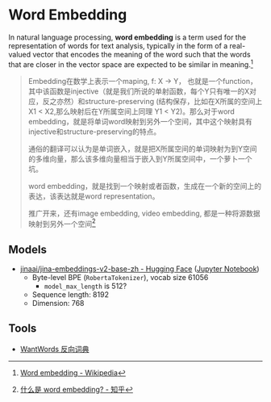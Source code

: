 # Word Embedding
In natural language processing, **word embedding** is a term used for the representation of words for text analysis, typically in the form of a real-valued vector that encodes the meaning of the word such that the words that are closer in the vector space are expected to be similar in meaning.[^wiki]

> Embedding在数学上表示一个maping, f: X -> Y， 也就是一个function，其中该函数是injective（就是我们所说的单射函数，每个Y只有唯一的X对应，反之亦然）和structure-preserving (结构保存，比如在X所属的空间上X1 < X2,那么映射后在Y所属空间上同理 Y1 < Y2)。那么对于word embedding，就是将单词word映射到另外一个空间，其中这个映射具有injective和structure-preserving的特点。
> 
> 通俗的翻译可以认为是单词嵌入，就是把X所属空间的单词映射为到Y空间的多维向量，那么该多维向量相当于嵌入到Y所属空间中，一个萝卜一个坑。
> 
> word embedding，就是找到一个映射或者函数，生成在一个新的空间上的表达，该表达就是word representation。
> 
> 推广开来，还有image embedding, video embedding, 都是一种将源数据映射到另外一个空间[^zhihu]

[^wiki]: [Word embedding - Wikipedia](https://en.wikipedia.org/wiki/Word_embedding)
[^zhihu]: [什么是 word embedding? - 知乎](https://www.zhihu.com/question/32275069)

## Models
- [jinaai/jina-embeddings-v2-base-zh - Hugging Face](https://huggingface.co/jinaai/jina-embeddings-v2-base-zh) ([Jupyter Notebook](jina.ipynb))
  - Byte-level BPE (`RobertaTokenizer`), vocab size 61056
    - `model_max_length` is 512?
  - Sequence length: 8192
  - Dimension: 768

## Tools
- [WantWords 反向词典](https://wantwords.net/)
